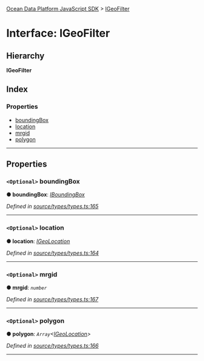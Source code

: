 [Ocean Data Platform JavaScript SDK](../README.md) > [IGeoFilter](../interfaces/igeofilter.md)

# Interface: IGeoFilter

## Hierarchy

**IGeoFilter**

## Index

### Properties

* [boundingBox](igeofilter.md#boundingbox)
* [location](igeofilter.md#location)
* [mrgid](igeofilter.md#mrgid)
* [polygon](igeofilter.md#polygon)

---

## Properties

<a id="boundingbox"></a>

### `<Optional>` boundingBox

**● boundingBox**: *[IBoundingBox](iboundingbox.md)*

*Defined in [source/types/types.ts:165](https://github.com/C4IROcean/ODP-sdk-js/blob/4709765/source/types/types.ts#L165)*

___
<a id="location"></a>

### `<Optional>` location

**● location**: *[IGeoLocation](igeolocation.md)*

*Defined in [source/types/types.ts:164](https://github.com/C4IROcean/ODP-sdk-js/blob/4709765/source/types/types.ts#L164)*

___
<a id="mrgid"></a>

### `<Optional>` mrgid

**● mrgid**: *`number`*

*Defined in [source/types/types.ts:167](https://github.com/C4IROcean/ODP-sdk-js/blob/4709765/source/types/types.ts#L167)*

___
<a id="polygon"></a>

### `<Optional>` polygon

**● polygon**: *`Array`<[IGeoLocation](igeolocation.md)>*

*Defined in [source/types/types.ts:166](https://github.com/C4IROcean/ODP-sdk-js/blob/4709765/source/types/types.ts#L166)*

___

